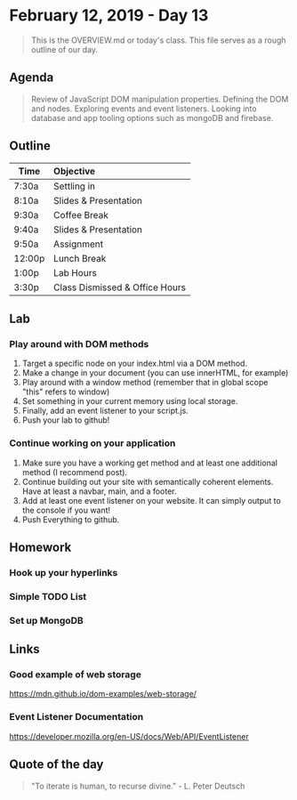 # February 12, 2019 - Day 13 
>This is the OVERVIEW.md or today's class. This file serves as a rough outline of our day. 

## Agenda
>Review of JavaScript DOM manipulation properties.  Defining the DOM and nodes. Exploring events and event listeners. 
>Looking into database and app tooling options such as mongoDB and firebase. 

## Outline


| Time   | Objective                        |
| -------|:---------------------------------|
| 7:30a  | Settling in                      |
| 8:10a  | Slides & Presentation            |
| 9:30a  | Coffee Break                     |
| 9:40a  | Slides & Presentation            |
| 9:50a  | Assignment                       |
| 12:00p | Lunch Break                      |
| 1:00p  | Lab Hours                        |
| 3:30p  | Class Dismissed & Office Hours   |


## Lab

### Play around with DOM methods

1. Target a specific node on your index.html via a DOM method.
2. Make a change in your document (you can use innerHTML, for example)
3. Play around with a window method (remember that in global scope "this" refers to window)
4. Set something in your current memory using local storage.
5. Finally, add an event listener to your script.js.
6. Push your lab to github! 



### Continue working on your application

1. Make sure you have a working get method and at least one additional method (I recommend post).
2. Continue building out your site with semantically coherent elements. Have at least a navbar, main, and a footer. 
3. Add at least one event listener on your website. It can simply output to the console if you want!
4. Push Everything to github. 


## Homework

### Hook up your hyperlinks

### Simple TODO List

### Set up MongoDB

## Links 

### Good example of web storage 

https://mdn.github.io/dom-examples/web-storage/

### Event Listener Documentation

https://developer.mozilla.org/en-US/docs/Web/API/EventListener


## Quote of the day
>"To iterate is human, to recurse divine.” - L. Peter Deutsch
